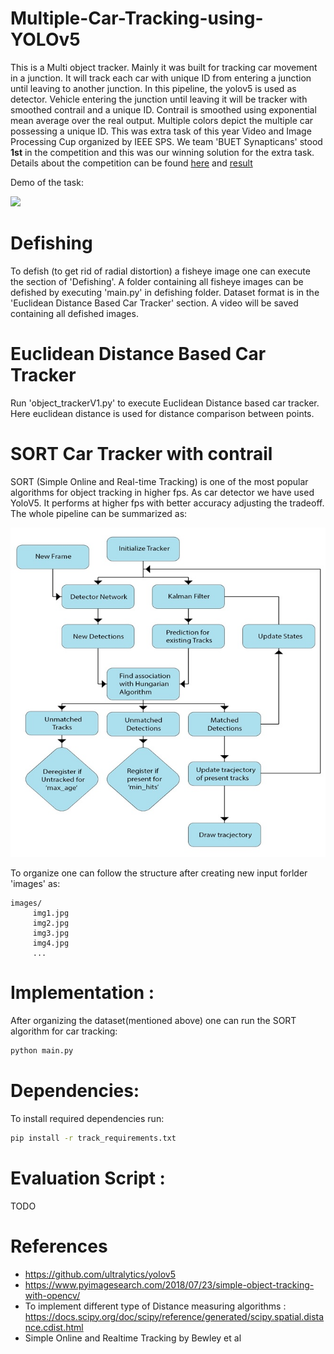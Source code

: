 # Multiple-Car-Tracking-using-YOLOv5
This is a Multi object tracker. Mainly it was built for tracking car movement in a junction. It will track each car with unique ID from entering a junction until leaving to another junction. In this pipeline, the yolov5 is used as detector. Vehicle entering the junction until leaving it will be tracker with smoothed contrail and a unique ID. Contrail is smoothed using exponential mean average over the real output. Multiple colors depict the multiple car possessing a unique ID.
This was extra task of this year Video and Image Processing Cup organized by IEEE SPS. We team 'BUET Synapticans' stood **1st** in the competition and this was our winning solution for the extra task. Details about the competition can be found [here](https://signalprocessingsociety.org/community-involvement/vip-cup-2020-icip-2020) and [result](https://2020.ieeeicip.org/program/video-and-image-processing-cup/)

Demo of the task:

![](contents/sort_demo.gif)

# Defishing
To defish (to get rid of radial distortion) a fisheye image one can execute the section of 'Defishing'. A folder containing all fisheye images can be defished by executing 'main.py' in defishing folder. Dataset format is in the 'Euclidean Distance Based Car Tracker' section. A video will be saved containing all defished images.

# Euclidean Distance Based Car Tracker
Run 'object_trackerV1.py' to execute Euclidean Distance based car tracker. Here euclidean distance is used for distance comparison between points.


# SORT Car Tracker with contrail
SORT (Simple Online and Real-time Tracking) is one of the most popular algorithms for object tracking in higher fps. As car detector we have used YoloV5. It performs at higher fps with better accuracy adjusting the tradeoff. The whole pipeline can be summarized as:

![Whole pipeline](contents/pipeline.jpg)


To organize one can follow the structure after creating new input forlder 'images' as:
```
images/
     img1.jpg
     img2.jpg
     img3.jpg
     img4.jpg
     ...

```

# Implementation :
After organizing the dataset(mentioned above) one can run the SORT algorithm for car tracking:
```bash
python main.py
```

# Dependencies:
To install required dependencies run:
```bash
pip install -r track_requirements.txt
```
# Evaluation Script :
TODO

# References 
* https://github.com/ultralytics/yolov5
* https://www.pyimagesearch.com/2018/07/23/simple-object-tracking-with-opencv/
* To implement different type of Distance measuring algorithms : https://docs.scipy.org/doc/scipy/reference/generated/scipy.spatial.distance.cdist.html
* Simple Online and Realtime Tracking by Bewley et al
